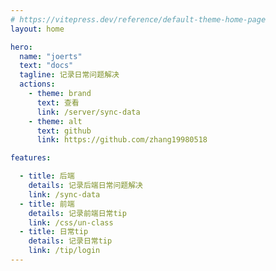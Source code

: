 ```yaml
---
# https://vitepress.dev/reference/default-theme-home-page
layout: home

hero:
  name: "joerts"
  text: "docs"
  tagline: 记录日常问题解决
  actions:
    - theme: brand
      text: 查看
      link: /server/sync-data
    - theme: alt
      text: github
      link: https://github.com/zhang19980518

features:

  - title: 后端
    details: 记录后端日常问题解决
    link: /sync-data
  - title: 前端
    details: 记录前端日常tip
    link: /css/un-class
  - title: 日常tip
    details: 记录日常tip
    link: /tip/login
---
```


